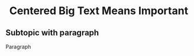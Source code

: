 <h1 align="center">Centered Big Text Means Important</h1>
<h2>Subtopic with paragraph</h2>
<p>Paragraph</p>

